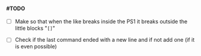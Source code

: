 #### #TODO

 - [ ] Make so that when the like breaks inside the PS1 it breaks outside the little blocks "`[]`"
 - [ ] Check if the last command ended with a new line and if not add one (if it is even possible)

